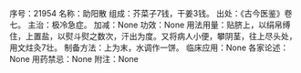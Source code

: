 序号：21954
名称：助阳散
组成：芥菜子7钱，干姜3钱。
出处：《古今医鉴》卷七。
主治：极冷急症。
加减：None
功效：None
用法用量：贴脐上，以绢帛缚住，上置盐，以熨斗熨之数次，汗出为度。又将病人小便，攀阴茎，往上尽头处，用文炷灸7壮。
制备方法：上为末，水调作一饼。
临床应用：None
各家论述：None
用药禁忌：None
附注：None
